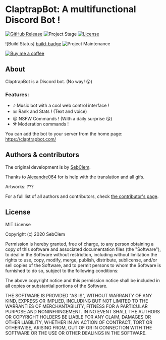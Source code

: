 # ClaptrapBot: A multifunctional Discord Bot !
[![GitHub Release][releases-shield]][releases]
![Project Stage][project-stage-shield]
[![License][license-shield]](LICENSE.md)

![Build Status] [build-badge]
![Project Maintenance][maintenance-shield]

[![Buy me a coffee][buymeacoffee-shield]][buymeacoffee]
## About 
ClaptrapBot is a Discord bot. (No way! :open_mouth:)

### Features:
- :notes: Music bot with a cool web control interface !
- :bar_chart: Rank and Stats ! (Text and voice)
- :heart_eyes: NSFW Commands ! (With a daily surprise :kissing_heart:)
- :hammer_and_pick: Moderation commands !

You can add the bot to your server from the home page: https://claptrapbot.com/
## Authors & contributors

The original development is by [SebClem][Sebclem].

Thanks to [Alexandre064][alex] for is help with the translation and all gifs.

Artworks: ???

For a full list of all authors and contributors,
check [the contributor's page][contributors].

## License

MIT License

Copyright (c) 2020 SebClem

Permission is hereby granted, free of charge, to any person obtaining a copy
of this software and associated documentation files (the "Software"), to deal
in the Software without restriction, including without limitation the rights
to use, copy, modify, merge, publish, distribute, sublicense, and/or sell
copies of the Software, and to permit persons to whom the Software is
furnished to do so, subject to the following conditions:

The above copyright notice and this permission notice shall be included in all
copies or substantial portions of the Software.

THE SOFTWARE IS PROVIDED "AS IS", WITHOUT WARRANTY OF ANY KIND, EXPRESS OR
IMPLIED, INCLUDING BUT NOT LIMITED TO THE WARRANTIES OF MERCHANTABILITY,
FITNESS FOR A PARTICULAR PURPOSE AND NONINFRINGEMENT. IN NO EVENT SHALL THE
AUTHORS OR COPYRIGHT HOLDERS BE LIABLE FOR ANY CLAIM, DAMAGES OR OTHER
LIABILITY, WHETHER IN AN ACTION OF CONTRACT, TORT OR OTHERWISE, ARISING FROM,
OUT OF OR IN CONNECTION WITH THE SOFTWARE OR THE USE OR OTHER DEALINGS IN THE
SOFTWARE.





[license-shield]: https://img.shields.io/github/license/Sebclem/ClaptrapBot.svg
[build-badge]: https://img.shields.io/github/workflow/status/Sebclem/ClaptrapBot/Build
[maintenance-shield]: https://img.shields.io/maintenance/yes/2020.svg
[project-stage-shield]: https://img.shields.io/badge/project%20stage-Beta-red.svg
[buymeacoffee-shield]: https://www.buymeacoffee.com/assets/img/guidelines/download-assets-sm-2.svg
[buymeacoffee]: https://www.buymeacoffee.com/seb6596
[issue]: https://github.com/hassio-addons/addon-log-viewer/issues
[releases-shield]: https://img.shields.io/github/release/Sebclem/ClaptrapBot.svg?include_prereleases
[releases]: https://github.com/Sebclem/ClaptrapBot/releases
[Sebclem]: https://github.com/Sebclem
[alex]: https://github.com/Alexandre064
[contributors]: https://github.com/Sebclem/ClaptrapBot/graphs/contributors